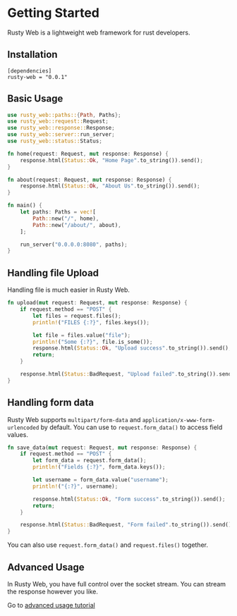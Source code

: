 # Getting Started

Rusty Web is a lightweight web framework for rust developers.

## Installation

```
[dependencies]
rusty-web = "0.0.1"
```

## Basic Usage

```rust
use rusty_web::paths::{Path, Paths};
use rusty_web::request::Request;
use rusty_web::response::Response;
use rusty_web::server::run_server;
use rusty_web::status::Status;

fn home(request: Request, mut response: Response) {
    response.html(Status::Ok, "Home Page".to_string()).send();
}

fn about(request: Request, mut response: Response) {
    response.html(Status::Ok, "About Us".to_string()).send();
}

fn main() {
    let paths: Paths = vec![
        Path::new("/", home),
        Path::new("/about/", about),
    ];

    run_server("0.0.0.0:8080", paths);
}
```

## Handling file Upload

Handling file is much easier in Rusty Web.

```rust
fn upload(mut request: Request, mut response: Response) {
    if request.method == "POST" {
        let files = request.files();
        println!("FILES {:?}", files.keys());

        let file = files.value("file");
        println!("Some {:?}", file.is_some());
        response.html(Status::Ok, "Upload success".to_string()).send();
        return;
    }

    response.html(Status::BadRequest, "Upload failed".to_string()).send();
}
```

## Handling form data

Rusty Web supports `multipart/form-data` and `application/x-www-form-urlencoded` by default.
You can use to `request.form_data()` to access field values.

```rust
fn save_data(mut request: Request, mut response: Response) {
    if request.method == "POST" {
        let form_data = request.form_data();
        println!("Fields {:?}", form_data.keys());

        let username = form_data.value("username");
        println!("{:?}", username);

        response.html(Status::Ok, "Form success".to_string()).send();
        return;
    }

    response.html(Status::BadRequest, "Form failed".to_string()).send();
}
```

You can also use `request.form_data()` and `request.files()` together.

## Advanced Usage

In Rusty Web, you have full control over the socket stream. You can stream the response
however you like.

Go to [advanced usage tutorial](advanced/index)